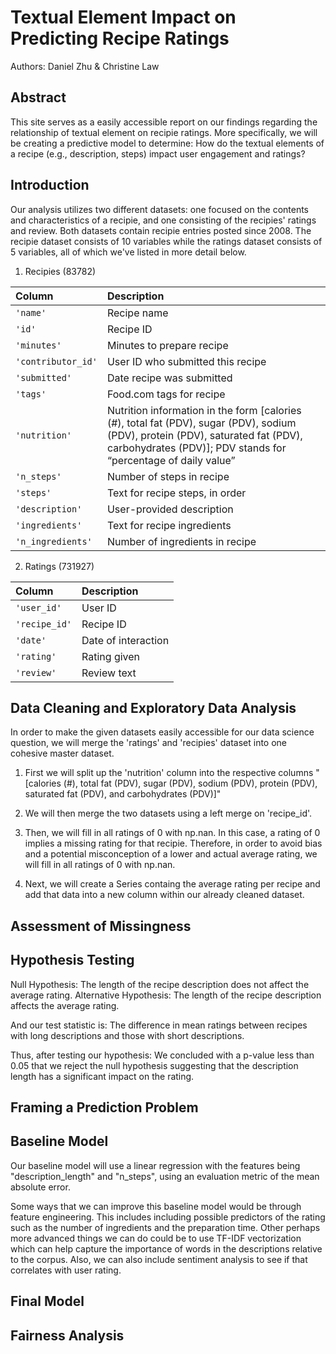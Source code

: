 # Textual Element Impact on Predicting Recipe Ratings

Authors: Daniel Zhu & Christine Law

## Abstract

This site serves as a easily accessible report on our findings regarding the relationship of textual element on recipie ratings. More specifically, we will be creating a predictive model to determine: How do the textual elements of a recipe (e.g., description, steps) impact user engagement and ratings?

## Introduction
Our analysis utilizes two different datasets: one focused on the contents and characteristics of a recipie, and one consisting of the recipies' ratings and review. Both datasets contain recipie entries posted since 2008. The recipie dataset consists of 10 variables while the ratings dataset consists of 5 variables, all of which we've listed in more detail below.  

1. Recipies (83782)

| Column             | Description                                                                                                                                                                                       |
| :----------------- | :------------------------------------------------------------------------------------------------------------------------------------------------------------------------------------------------ |
| `'name'`           | Recipe name                                                                                                                                                                                       |
| `'id'`             | Recipe ID                                                                                                                                                                                         |
| `'minutes'`        | Minutes to prepare recipe                                                                                                                                                                         |
| `'contributor_id'` | User ID who submitted this recipe                                                                                                                                                                 |
| `'submitted'`      | Date recipe was submitted                                                                                                                                                                         |
| `'tags'`           | Food.com tags for recipe                                                                                                                                                                          |
| `'nutrition'`      | Nutrition information in the form [calories (#), total fat (PDV), sugar (PDV), sodium (PDV), protein (PDV), saturated fat (PDV), carbohydrates (PDV)]; PDV stands for “percentage of daily value” |
| `'n_steps'`        | Number of steps in recipe                                                                                                                                                                         |
| `'steps'`          | Text for recipe steps, in order                                                                                                                                                                   |
| `'description'`    | User-provided description                                                                                                                                                                         |
| `'ingredients'`    | Text for recipe ingredients                                                                                                                                                                       |
| `'n_ingredients'`  | Number of ingredients in recipe

2. Ratings (731927)

| Column        | Description         |
| :------------ | :------------------ |
| `'user_id'`   | User ID             |
| `'recipe_id'` | Recipe ID           |
| `'date'`      | Date of interaction |
| `'rating'`    | Rating given        |
| `'review'`    | Review text         |

## Data Cleaning and Exploratory Data Analysis
In order to make the given datasets easily accessible for our data science question, we will merge the 'ratings' and 'recipies' dataset into one cohesive master dataset.

1. First we will split up the 'nutrition' column into the respective columns "[calories (#), total fat (PDV), sugar (PDV), sodium (PDV), protein (PDV), saturated fat (PDV), and carbohydrates (PDV)]"

2. We will then merge the two datasets using a left merge on 'recipe_id'.

3. Then, we will fill in all ratings of 0 with np.nan. In this case, a rating of 0 implies a missing rating for that recipie. Therefore, in order to avoid bias and a potential misconception of a lower and actual average rating, we will fill in all ratings of 0 with np.nan.

4. Next, we will create a Series containg the average rating per recipe and add that data into a new column within our already cleaned dataset. 

## Assessment of Missingness


## Hypothesis Testing
Null Hypothesis: The length of the recipe description does not affect the average rating.
Alternative Hypothesis: The length of the recipe description affects the average rating.

And our test statistic is:
The difference in mean ratings between recipes with long descriptions and those with short descriptions.

Thus, after testing our hypothesis:
We concluded with a p-value less than 0.05 that we reject the null hypothesis suggesting that the description length has a significant impact on the rating.

## Framing a Prediction Problem


## Baseline Model
Our baseline model will use a linear regression with the features being "description_length" and "n_steps", using an evaluation metric of the mean absolute error.

Some ways that we can improve this baseline model would be through feature engineering. 
This includes including possible predictors of the rating such as the number of ingredients and the preparation time. Other perhaps more advanced things we can do could be to use TF-IDF vectorization which can help capture the importance of words in the descriptions relative to the corpus. Also, we can also include sentiment analysis to see if that correlates with user rating.

## Final Model


## Fairness Analysis